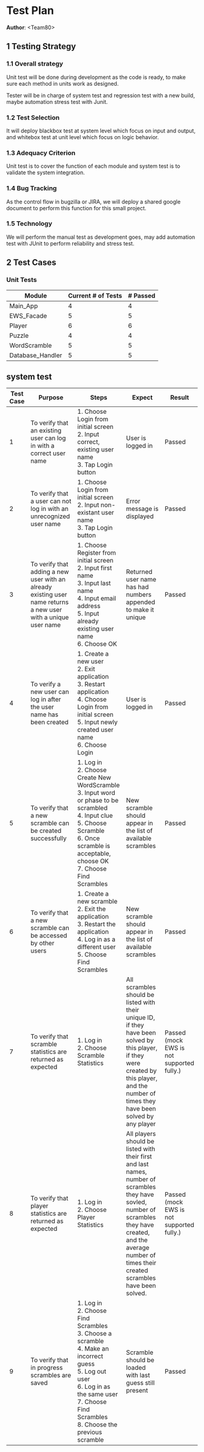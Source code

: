 # Test Plan

**Author**: \<Team80\> 

## 1 Testing Strategy

### 1.1 Overall strategy
Unit test will be done during development as the code is ready, to make sure each method in units work as designed.

Tester will be in charge of system test and regression test with a new build, maybe automation stress test with Junit.

### 1.2 Test Selection


It will deploy blackbox test at system level which focus on input and output, and whitebox test at unit level which focus on logic behavior.


### 1.3 Adequacy Criterion

Unit test is to cover the function of each module and system test is to validate the system integration.

### 1.4 Bug Tracking

As the control flow in bugzilla or JIRA, we will deploy a shared google document to perform this function for this small project.

### 1.5 Technology

We will perform the manual test as development goes, may add automation test with JUnit to perform reliability and stress test.

## 2 Test Cases

### Unit Tests  
| Module | Current # of Tests | # Passed |
|--------|--------------------|----------|
| Main_App | 4 | 4 |  |  
| EWS_Facade | 5 | 5 |  |  
| Player | 6 | 6 |  |  
| Puzzle | 4 | 4 |  |  
| WordScramble | 5 | 5 |  |  
| Database_Handler | 5 | 5 |  |  

##  system test
| Test Case | Purpose | Steps | Expect | Result|
|-----------|---------|-------|--------|-------|
|1 |To verify that an existing user can log in with a correct user name | 1. Choose Login from initial screen <br> 2. Input correct, existing user name <br> 3. Tap Login button | User is logged in | Passed |
|2 |To verify that a user can not log in with an unrecognized user name | 1. Choose Login from initial screen <br> 2. Input non-existant user name <br> 3. Tap Login button | Error message is displayed | Passed |
|3 |To verify that adding a new user with an already existing user name returns a new user with a unique user name | 1. Choose Register from initial screen <br> 2. Input first name <br> 3. Input last name <br> 4. Input email address <br> 5. Input already existing user name <br> 6. Choose OK | Returned user name has had numbers appended to make it unique | Passed |
|4 |To verify a new user can log in after the user name has been created | 1. Create a new user <br> 2. Exit application <br> 3. Restart application <br> 4. Choose Login from initial screen <br> 5. Input newly created user name <br> 6. Choose Login | User is logged in | Passed |
|5 |To verify that a new scramble can be created successfully | 1. Log in <br> 2. Choose Create New WordScramble <br> 3. Input word or phase to be scrambled <br> 4. Input clue <br> 5. Choose Scramble <br> 6. Once scramble is acceptable, choose OK <br> 7. Choose Find Scrambles | New scramble should appear in the list of available scrambles | Passed |
|6 |To verify that a new scramble can be accessed by other users | 1. Create a new scramble <br> 2. Exit the application <br> 3. Restart the application <br> 4. Log in as a different user <br> 5. Choose Find Scrambles | New scramble should appear in the list of available scrambles | Passed |
|7 |To verify that scramble statistics are returned as expected | 1. Log in <br>  2. Choose Scramble Statistics | All scrambles should be listed with their unique ID, if they have been solved by this player, if they were created by this player, and the number of times they have been solved by any player | Passed (mock EWS is not supported fully.)|
|8 |To verify that player statistics are returned as expected | 1. Log in <br> 2. Choose Player Statistics | All players should be listed with their first and last names, number of scrambles they have sovled, number of scrambles they have created, and the average number of times their created scrambles have been solved. | Passed<br> (mock EWS is not supported fully.)|
|9 |To verify that in progress scrambles are saved | 1. Log in <br> 2. Choose Find Scrambles <br> 3. Choose a scramble <br> 4. Make an incorrect guess <br>  5. Log out user <br> 6. Log in as the same user <br> 7. Choose Find Scrambles <br> 8. Choose the previous scramble | Scramble should be loaded with last guess still present | Passed|

